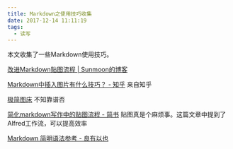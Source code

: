 ```yaml
---
title: Markdown之使用技巧收集
date: 2017-12-14 11:11:19
tags:
  - 读写
---
```

本文收集了一些Markdown使用技巧。
<!--more-->

[改进Markdown贴图流程 | Sunmoon的博客](http://www.sunmoonblog.com/2017/12/14/improve-markdown-workflow/)

[Markdown中插入图片有什么技巧？ - 知乎](https://www.zhihu.com/question/21065229) 来自知乎

[极简图床](https://jiantuku.com/#/) 不知靠谱否

[简化markdown写作中的贴图流程 - 简书](http://www.jianshu.com/p/7bd4e6ed99be) 贴图真是个麻烦事。这篇文章中提到了Alfred工作流，可以提高效率

[Markdown 简明语法参考 - 良有以也](http://whuhan2013.github.io/blog/2015/09/19/markdown-simple-grammar/)